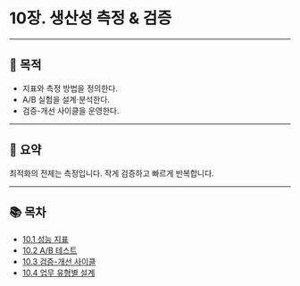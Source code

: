# 10장. 생산성 측정 & 검증

---

## 🎯 목적
- 지표와 측정 방법을 정의한다.  
- A/B 실험을 설계·분석한다.  
- 검증-개선 사이클을 운영한다.  

---

## 📌 요약
최적화의 전제는 측정입니다. 작게 검증하고 빠르게 반복합니다.

---

## 📚 목차
- [10.1 성능 지표](./10-1-metrics.md)
- [10.2 A/B 테스트](./10-2-ab-testing.md)
- [10.3 검증-개선 사이클](./10-3-validate-iterate.md)
- [10.4 업무 유형별 설계](./10-4-task-classes.md)

